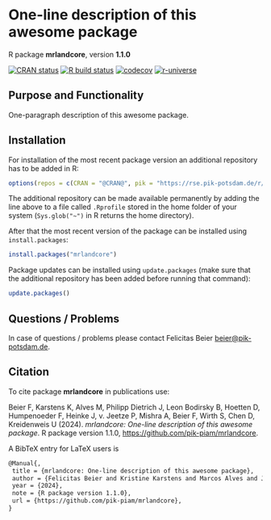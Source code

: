 # One-line description of this awesome package

R package **mrlandcore**, version **1.1.0**

[![CRAN status](https://www.r-pkg.org/badges/version/mrlandcore)](https://cran.r-project.org/package=mrlandcore)  [![R build status](https://github.com/pik-piam/mrlandcore/workflows/check/badge.svg)](https://github.com/pik-piam/mrlandcore/actions) [![codecov](https://codecov.io/gh/pik-piam/mrlandcore/branch/master/graph/badge.svg)](https://app.codecov.io/gh/pik-piam/mrlandcore) [![r-universe](https://pik-piam.r-universe.dev/badges/mrlandcore)](https://pik-piam.r-universe.dev/builds)

## Purpose and Functionality

One-paragraph description of this awesome package.


## Installation

For installation of the most recent package version an additional repository has to be added in R:

```r
options(repos = c(CRAN = "@CRAN@", pik = "https://rse.pik-potsdam.de/r/packages"))
```
The additional repository can be made available permanently by adding the line above to a file called `.Rprofile` stored in the home folder of your system (`Sys.glob("~")` in R returns the home directory).

After that the most recent version of the package can be installed using `install.packages`:

```r 
install.packages("mrlandcore")
```

Package updates can be installed using `update.packages` (make sure that the additional repository has been added before running that command):

```r 
update.packages()
```

## Questions / Problems

In case of questions / problems please contact Felicitas Beier <beier@pik-potsdam.de>.

## Citation

To cite package **mrlandcore** in publications use:

Beier F, Karstens K, Alves M, Philipp Dietrich J, Leon Bodirsky B, Hoetten D, Humpenoeder F, Heinke J, v. Jeetze P, Mishra A, Beier F, Wirth S, Chen D, Kreidenweis U (2024). _mrlandcore: One-line description of this awesome package_. R package version 1.1.0, <https://github.com/pik-piam/mrlandcore>.

A BibTeX entry for LaTeX users is

 ```latex
@Manual{,
  title = {mrlandcore: One-line description of this awesome package},
  author = {Felicitas Beier and Kristine Karstens and Marcos Alves and Jan {Philipp Dietrich} and Benjamin {Leon Bodirsky} and David Hoetten and Florian Humpenoeder and Jens Heinke and Patrick {v. Jeetze} and Abhijeet Mishra and Felcitas Beier and Stephen Wirth and David Chen and Ulrich Kreidenweis},
  year = {2024},
  note = {R package version 1.1.0},
  url = {https://github.com/pik-piam/mrlandcore},
}
```
